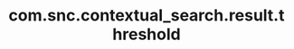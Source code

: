 ---
weight: 315
layout: page
title: com.snc.contextual_search.result.threshold
description: ""
value: "10000"
---